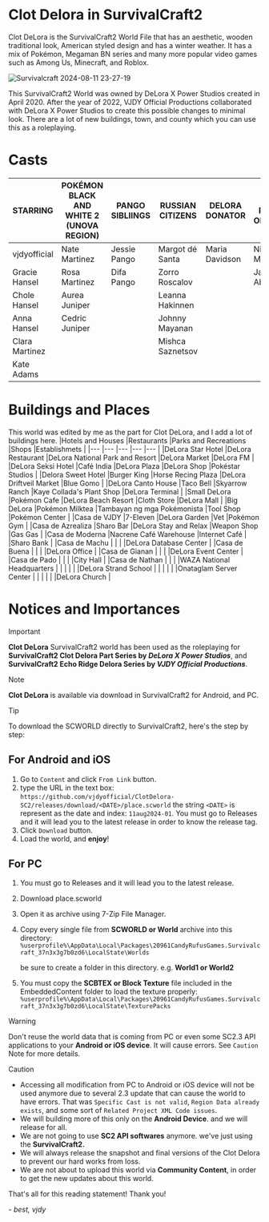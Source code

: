 # Clot Delora in SurvivalCraft2
Clot DeLora is the SurvivalCraft2 World File that has an aesthetic, wooden traditional look, American styled design and has a winter weather. It has a mix of Pokémon, Megaman BN series and many more popular video games such as Among Us, Minecraft, and Roblox.

![Survivalcraft 2024-08-11 23-27-19](https://github.com/user-attachments/assets/26aee563-4007-466b-b49b-e8a20b6f3854)

This SurvivalCraft2 World was owned by DeLora X Power Studios created in April 2020.
After the year of 2022, VJDY Official Productions collaborated with DeLora X Power Studios to create this possible changes to minimal look.
There are a lot of new buildings, town, and county which you can use this as a roleplaying.

# Casts

|STARRING      |POKÉMON BLACK AND WHITE 2<br>(UNOVA REGION)|PANGO SIBLIINGS|RUSSIAN CITIZENS|DELORA DONATOR|CDPD POLICE OFFICERS|JAICA SISTERS  |ALBANIAN CITIZENS|AMERICAN CITIZENS|SERBIAN CITIZENS|
|---           |---                                        |---            |---             |---           |---                 |---            |---              |---              |---             |
|vjdyofficial  |Nate Martinez                              |Jessie Pango   |Margot dé Santa |Maria Davidson|Nico Mindanao       |Kaye Jaica     |Liz Islamaj Lopez|Zara Aline       |Sofjia Pesic    |
|Gracie Hansel |Rosa Martinez                              |Difa Pango     |Zorro Roscalov  |              |Jamaica Abadesa     |Azrealiza Jaica|Marvin Aguátin   |Keith Perez      |Marko Nikolic   |
|Chole Hansel  |Aurea Juniper                              |               |Leanna Hakinnen |              |                    |Lassie Jaica   |Christian Lopez  |Ben Acosta       |Zora Blagojevic |
|Anna Hansel   |Cedric Juniper                             |               |Johnny Mayanan  |              |                    |               |Thea Ganados     |Brent Davis      |                |
|Clara Martinez|                                           |               |Mishca Saznetsov|              |                    |               |                 |Kelly Jackson    |                |
|Kate Adams    |                                           |               |                |              |                    |               |                 |                 |                |

# Buildings and Places
This world was edited by me as the part for Clot DeLora, and I add a lot of buildings here.
|Hotels and Houses         |Restaurants                 |Parks and Recreations               |Shops                       |Establishmets              |
|---                       |---                         |---                                 |---                         |---                        |
|DeLora Star Hotel         |DeLora Restaurant           |DeLora National Park and Resort     |DeLora Market               |DeLora FM                  |
|DeLora Seksi Hotel        |Café India                  |DeLora Plaza                        |DeLora Shop                 |Pokéstar Studios           |
|Delora Sweet Hotel        |Burger King                 |Horse Recing Plaza                  |DeLora Driftveil Market     |Blue Gomo                  |
|DeLora Canto House        |Taco Bell                   |Skyarrow Ranch                      |Kaye Collada's Plant Shop   |DeLora Terminal            |
|Small DeLora              |Pokémon Cafe                |DeLora Beach Resort                 |Cloth Store                 |DeLora Mall                |
|Big DeLora                |Pokémon Milktea             |Tambayan ng mga Pokémonista         |Tool Shop                   |Pokémon Center             |
|Casa de VJDY              |7-Eleven                    |DeLora Garden                       |Vet                         |Pokémon Gym                |
|Casa de Azrealiza         |Sharo Bar                   |DeLora Stay and Relax               |Weapon Shop                 |Gas Gas                    |
|Casa de Moderna           |Nacrene Café Warehouse      |Internet Café                       |                            |Sharo Bank                 |
|Casa de Machu             |                            |                                    |                            |DeLora Database Center     |
|Casa de Buena             |                            |                                    |                            |DeLora Office              |
|Casa de Gianan            |                            |                                    |                            |DeLora Event Center        |
|Casa de Pado              |                            |                                    |                            |City Hall                  |
|Casa de Nathan            |                            |                                    |                            |WAZA National Headquarters |
|                          |                            |                                    |                            |DeLora Strand School       |
|                          |                            |                                    |                            |Onataglam Server Center    |
|                          |                            |                                    |                            |DeLora Church              |

# Notices and Importances

> [!IMPORTANT]
> **Clot DeLora** SurvivalCraft2 world has been used as the roleplaying for **SurvivalCraft2 Clot Delora Part Series by _DeLora X Power Studios_**, and **SurvivalCraft2 Echo Ridge Delora Series by _VJDY Official Productions_**.

> [!NOTE]
> **Clot DeLora** is available via download in SurvivalCraft2 for Android, and PC.

> [!TIP]
> To download the SCWORLD directly to SurvivalCraft2, here's the step by step:
> ## For Android and iOS
> 1. Go to `Content` and click `From Link` button.
> 2. type the URL in the text box: `https://github.com/vjdyofficial/ClotDelora-SC2/releases/download/<DATE>/place.scworld`
>    the string `<DATE>` is represent as the date and index: `11aug2024-01`. You must go to Releases and it will lead you to the latest release in order to know the release tag.
> 3. Click `Download` button.
> 4. Load the world, and **enjoy**!
> ## For PC
> 1. You must go to Releases and it will lead you to the latest release.
> 2. Download place.scworld
> 3. Open it as archive using 7-Zip File Manager.
> 4. Copy every single file from **SCWORLD or World** archive into this directory:
>    `%userprofile%\AppData\Local\Packages\20961CandyRufusGames.Survivalcraft_37n3x3g7b0zd6\LocalState\Worlds`
>    
>    be sure to create a folder in this directory. e.g. **World1 or World2**
> 5. You must copy the **SCBTEX or Block Texture** file included in the EmbeddedContent folder to load the texture properly:
>    `%userprofile%\AppData\Local\Packages\20961CandyRufusGames.Survivalcraft_37n3x3g7b0zd6\LocalState\TexturePacks`

> [!WARNING]
> Don't reuse the world data that is coming from PC or even some SC2.3 API applications to your **Android or iOS device**. It will cause errors. See `Caution` Note for more details.

> [!CAUTION]
> - Accessing all modification from PC to Android or iOS device will not be used anymore due to several 2.3 update that can cause the world to have errors. That was `Specific Cast is not valid`, `Region Data already exists`, and some sort of `Related Project XML Code issues`.
> - We will building more of this only on the **Android Device**. and we will release for all.
> - We are not going to use **SC2 API softwares** anymore. we've just using the **SurvivalCraft2.**
> - We will always release the snapshot and final versions of the Clot Delora to prevent our hard works from loss.
> - We are not about to upload this world via **Community Content**, in order to get the new updates about this world.

That's all for this reading statement!
Thank you!

_- best, vjdy_
